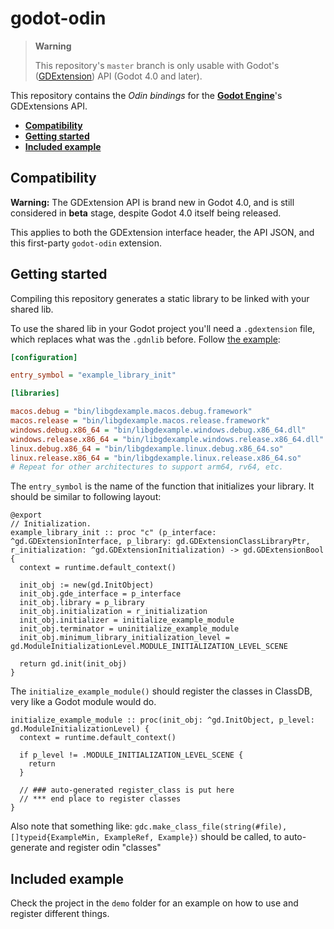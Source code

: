 # godot-odin

> **Warning**
>
> This repository's `master` branch is only usable with Godot's ([GDExtension](https://godotengine.org/article/introducing-gd-extensions))
> API (Godot 4.0 and later).
>

This repository contains the  *Odin bindings* for the [**Godot Engine**](https://github.com/godotengine/godot)'s GDExtensions API.

- [**Compatibility**](#compatibility)
- [**Getting started**](#getting-started)
- [**Included example**](#included-example)

## Compatibility

**Warning:** The GDExtension API is brand new in Godot 4.0, and is still
considered in **beta** stage, despite Godot 4.0 itself being released.

This applies to both the GDExtension interface header, the API JSON, and this
first-party `godot-odin` extension.

## Getting started

Compiling this repository generates a static library to be linked with your shared lib.

To use the shared lib in your Godot project you'll need a `.gdextension`
file, which replaces what was the `.gdnlib` before.
Follow [the example](test/demo/example.gdextension):

```ini
[configuration]

entry_symbol = "example_library_init"

[libraries]

macos.debug = "bin/libgdexample.macos.debug.framework"
macos.release = "bin/libgdexample.macos.release.framework"
windows.debug.x86_64 = "bin/libgdexample.windows.debug.x86_64.dll"
windows.release.x86_64 = "bin/libgdexample.windows.release.x86_64.dll"
linux.debug.x86_64 = "bin/libgdexample.linux.debug.x86_64.so"
linux.release.x86_64 = "bin/libgdexample.linux.release.x86_64.so"
# Repeat for other architectures to support arm64, rv64, etc.
```

The `entry_symbol` is the name of the function that initializes
your library. It should be similar to following layout:

```odin
@export
// Initialization.
example_library_init :: proc "c" (p_interface: ^gd.GDExtensionInterface, p_library: gd.GDExtensionClassLibraryPtr, r_initialization: ^gd.GDExtensionInitialization) -> gd.GDExtensionBool {
  context = runtime.default_context()
  
  init_obj := new(gd.InitObject)
  init_obj.gde_interface = p_interface
  init_obj.library = p_library
  init_obj.initialization = r_initialization
  init_obj.initializer = initialize_example_module
  init_obj.terminator = uninitialize_example_module
  init_obj.minimum_library_initialization_level = gd.ModuleInitializationLevel.MODULE_INITIALIZATION_LEVEL_SCENE
  
  return gd.init(init_obj)
}
```

The `initialize_example_module()` should register the classes in ClassDB, very like a Godot module would do.

```odin
initialize_example_module :: proc(init_obj: ^gd.InitObject, p_level: gd.ModuleInitializationLevel) {
  context = runtime.default_context()

  if p_level != .MODULE_INITIALIZATION_LEVEL_SCENE {
    return
  }

  // ### auto-generated register_class is put here
  // *** end place to register classes
}
```

Also note that something like: `gdc.make_class_file(string(#file), []typeid{ExampleMin, ExampleRef, Example})` should be called, to auto-generate and register odin "classes"

## Included example

Check the project in the `demo` folder for an example on how to use and register different things.
